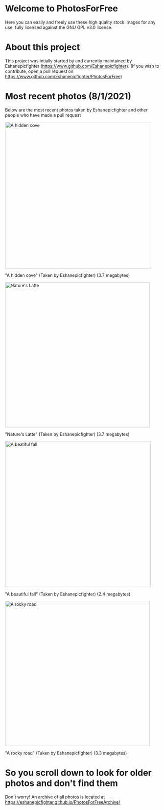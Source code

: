 # Welcome to PhotosForFree

Here you can easily and freely use these high quality stock images for any use, fully licensed against the GNU GPL v3.0 license. 

# About this project

This project was intially started by and currently maintained by Eshanepicfighter (https://www.github.com/Eshanepicfighter). (If you wish to contribute, open a pull request on https://www.github.com/Eshanepicfighter/PhotosForFree)


# Most recent photos (8/1/2021)

Below are the most recent photos taken by Eshanepicfighter and other people who have made a pull request

<img width="477" alt="A hidden cove" src="https://user-images.githubusercontent.com/79593316/127756718-008cdf7e-42d5-447f-9178-cef608d3860b.PNG">

"A hidden cove" (Taken by Eshanepicfighter) (3.7 megabytes)


<img width="473" alt="Nature's Latte" src="https://user-images.githubusercontent.com/79593316/127756763-d9d9dd02-364b-420d-8796-a471138d46d7.PNG">

"Nature's Latte" (Taken by Eshanepicfighter) (3.7 megabytes)


<img width="476" alt="A beatiful fall" src="https://user-images.githubusercontent.com/79593316/127756838-9e63f172-62f0-4df0-ab0a-04c697e3e412.PNG">

"A beautiful fall" (Taken by Eshanepicfighter) (2.4 megabytes)


<img width="473" alt="A rocky road" src="https://user-images.githubusercontent.com/79593316/127756855-80a43c9b-2645-4bfb-aa39-7d6e7cb022a6.PNG">

"A rocky road" (Taken by Eshanepicfighter) (3.3 megabytes)


# So you scroll down to look for older photos and don't find them
Don't worry! An archive of all photos is located at https://eshanepicfighter.github.io/PhotosForFreeArchive/
